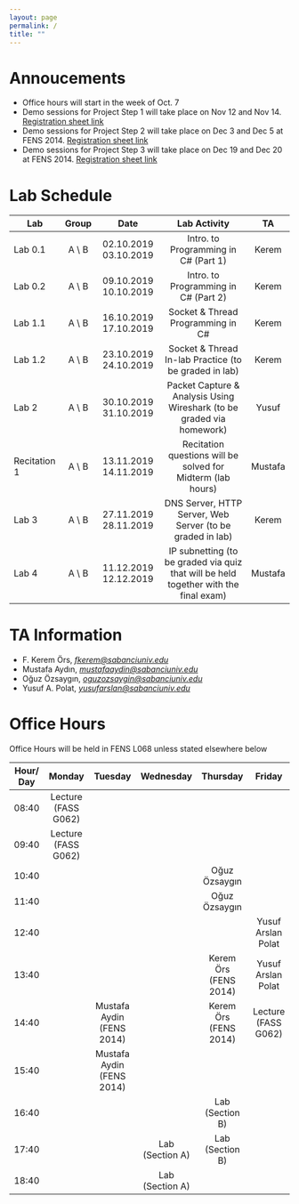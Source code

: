 ```yaml
---
layout: page
permalink: /
title: ""
---
```


# Annoucements
- Office hours will start in the week of Oct. 7
- Demo sessions for Project Step 1 will take place on Nov 12 and Nov 14. [Registration sheet link](https://docs.google.com/spreadsheets/d/1-saktrzuXbFk0TqdgZ74X9BubORP_1Yb7gY4blaj7QY/edit?usp=sharing)
- Demo sessions for Project Step 2 will take place on Dec 3 and Dec 5 at FENS 2014. [Registration sheet link](https://docs.google.com/spreadsheets/d/1w1OLfxZojMotH7ovVHG1tdQkoAie_4uffXre0Yg5dzU/edit?usp=sharing)
- Demo sessions for Project Step 3 will take place on Dec 19 and Dec 20 at FENS 2014. [Registration sheet link](https://docs.google.com/spreadsheets/d/1HA_DRUaqRdLc4Ayui9AoSZwASyRqzAhQHRQGIpY7eZg/edit?usp=sharing)
# Lab Schedule

| Lab          |  Group  |         Date          |                                     Lab Activity                                     |   TA    |
| ------------ | :-----: | :-------------------: | :----------------------------------------------------------------------------------: | :-----: |
| Lab 0.1      | A \\  B | 02.10.2019 03.10.2019 |                         Intro. to Programming in C# (Part 1)                         |  Kerem  |
| Lab 0.2      | A \\  B | 09.10.2019 10.10.2019 |                        Intro. to Programming in C#  (Part 2)                         |  Kerem  |
| Lab 1.1      | A \\  B | 16.10.2019 17.10.2019 |                          Socket & Thread Programming in C#                           |  Kerem  |
| Lab 1.2      | A \\  B | 23.10.2019 24.10.2019 |                Socket & Thread In-lab Practice (to be graded in lab)                 |  Kerem  |
| Lab 2        | A \\  B | 30.10.2019 31.10.2019 |        Packet Capture & Analysis Using Wireshark (to be graded via homework)         |  Yusuf  |
| Recitation 1 | A \\  B | 13.11.2019 14.11.2019 |             Recitation questions will be solved for Midterm (lab hours)              | Mustafa |
| Lab 3        | A \\  B | 27.11.2019 28.11.2019 |              DNS Server, HTTP Server, Web Server (to be graded in lab)               |  Kerem  |
| Lab 4        | A \\  B | 11.12.2019 12.12.2019 | IP subnetting (to be graded via quiz that will be held together with the final exam) | Mustafa |


# TA Information

- F. Kerem Örs, *fkerem@sabanciuniv.edu*
- Mustafa Aydın,  *mustafaaydin@sabanciuniv.edu*
- Oğuz Özsaygın, *oguzozsaygin@sabanciuniv.edu*  
- Yusuf A. Polat, *yusufarslan@sabanciuniv.edu*  

# Office Hours

Office Hours will be held in FENS L068 unless stated elsewhere below

| Hour/ Day |     **Monday**      |  **Tuesday**  |  **Wednesday**  |  **Thursday**   |     **Friday**      |
| :-------: | :-----------------: | :-----------: | :-------------: | :-------------: | :-----------------: |
|   08:40   | Lecture (FASS G062) |               |                 |                 |                     |
|   09:40   |  Lecture (FASS G062)                   |               |                 |                 |                     |
|   10:40   |                     |               |                 |  Oğuz Özsaygın   |                     |
|   11:40   |                     |               |                 |  Oğuz Özsaygın   |                     |
|   12:40   |                     |               |                 |                 | Yusuf Arslan Polat  |
|   13:40   |                     |               |                 |    Kerem Örs (FENS 2014)   | Yusuf Arslan Polat  |
|   14:40   |                     | Mustafa Aydin (FENS 2014) |                 |    Kerem Örs (FENS 2014)    | Lecture (FASS G062) |
|   15:40   |                     | Mustafa Aydin (FENS 2014) |                 |                 |                     |
|   16:40   |                     |               |                 | Lab (Section B) |                     |
|   17:40   |                     |               | Lab (Section A) | Lab (Section B) |                     |
|   18:40   |                     |               | Lab (Section A) |                 |                     |
